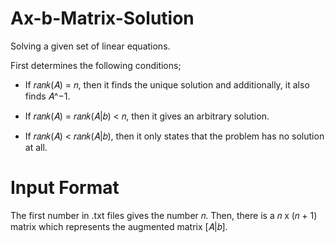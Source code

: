 # Ax-b-Matrix-Solution

Solving a given set of linear equations.

First determines the following conditions;
* If 𝑟𝑎𝑛𝑘(𝐴) = 𝑛, then it finds the unique solution and additionally, it also finds 𝐴^−1.

* If 𝑟𝑎𝑛𝑘(𝐴) = 𝑟𝑎𝑛𝑘(𝐴|𝑏) < 𝑛, then it gives an arbitrary solution.

* If 𝑟𝑎𝑛𝑘(𝐴) < 𝑟𝑎𝑛𝑘(𝐴|𝑏), then it only states that the problem has no solution at all.

# Input Format
The first number in .txt files gives the number 𝑛. Then, there is a 𝑛 x (𝑛 + 1) matrix which represents the augmented matrix [𝐴|𝑏]. 
